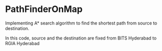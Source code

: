 # PathFinderOnMap

Implementing A* search algorithm to find the shortest path from source to destination.

In this code, source and the destination are fixed from BITS Hyderabad to RGIA Hyderabad
